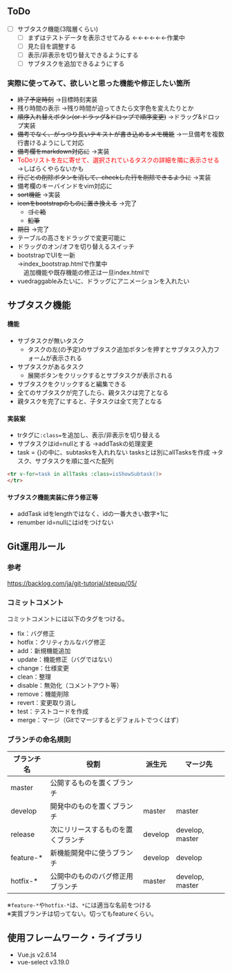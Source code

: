 ## ToDo
- [ ] サブタスク機能(3階層くらい)
  - [ ] まずはテストデータを表示させてみる ←←←←←←作業中
  - [ ] 見た目を調整する
  - [ ] 表示/非表示を切り替えできるようにする
  - [ ] サブタスクを追加できるようにする

### 実際に使ってみて、欲しいと思った機能や修正したい箇所
- ~~終了予定時刻~~
→目標時刻実装
- 残り時間の表示
→残り時間が迫ってきたら文字色を変えたりとか
- ~~順序入れ替えボタン(or ドラッグ&ドロップで順序変更)~~
→ドラッグ&ドロップ実装
- ~~備考でなく、がっつり長いテキストが書き込めるメモ機能~~
→一旦備考を複数行書けるようにして対応
- ~~備考欄をmarkdown対応に~~
→実装
- <span style="color: red">ToDoリストを左に寄せて、選択されているタスクの詳細を隣に表示させる</span>
→しばらくやらないかも
- ~~行ごとの削除ボタンを消して、checkした行を削除できるように~~
→実装
- 備考欄のキーバインドをvim対応に
- ~~sort機能~~
→実装
- ~~iconをbootstrapのものに置き換える~~
→完了
  - ~~ゴミ箱~~
  - ~~鉛筆~~
- ~~期日~~
→完了
- テーブルの高さをドラッグで変更可能に
- ドラッグのオン/オフを切り替えるスイッチ
- bootstrapでUIを一新  
→index_bootstrap.htmlで作業中  
　追加機能や既存機能の修正は一旦index.htmlで
- vuedraggableみたいに、ドラッグにアニメーションを入れたい

## サブタスク機能
#### 機能
- サブタスクが無いタスク
  - タスクの左(の予定)のサブタスク追加ボタンを押すとサブタスク入力フォームが表示される
- サブタスクがあるタスク
  - 展開ボタンをクリックするとサブタスクが表示される
- サブタスクをクリックすると編集できる
- 全てのサブタスクが完了したら、親タスクは完了となる
- 親タスクを完了にすると、子タスクは全て完了となる

#### 実装案
- trタグに```:class=```を追加し、表示/非表示を切り替える
- サブタスクはid=nullとする
→addTaskの処理変更
- task = {}の中に、subtasksを入れれない
tasksとは別にallTasksを作成
→タスク、サブタスクを順に並べた配列
```html
<tr v-for=task in allTasks :class=isShowSubtask()>
</tr>
```

#### サブタスク機能実装に伴う修正等
- addTask
idをlengthではなく、idの一番大きい数字+1に
- renumber
id=nullにはidをつけない

## Git運用ルール
### 参考
https://backlog.com/ja/git-tutorial/stepup/05/

### コミットコメント
コミットコメントには以下のタグをつける。
- fix：バグ修正
- hotfix：クリティカルなバグ修正
- add：新規機能追加
- update：機能修正（バグではない）
- change：仕様変更
- clean：整理
- disable：無効化（コメントアウト等）
- remove：機能削除
- revert：変更取り消し
- test：テストコードを作成
- merge：マージ（Gitでマージするとデフォルトでつくはず）

### ブランチの命名規則
|ブランチ名|役割|派生元|マージ先|
|---|---|---|---|
|master|公開するものを置くブランチ|||
|develop|開発中のものを置くブランチ|master|master|
|release|次にリリースするものを置くブランチ|develop|develop, master|
|feature-*|新機能開発中に使うブランチ|develop|develop|
|hotfix-*|公開中のもののバグ修正用ブランチ|master|develop, master|

※``feature-*``や``hotfix-*``は、``*``には適当な名前をつける  
※実質ブランチは切ってない。切ってもfeatureくらい。

## 使用フレームワーク・ライブラリ
- Vue.js v2.6.14
- vue-select v3.19.0
